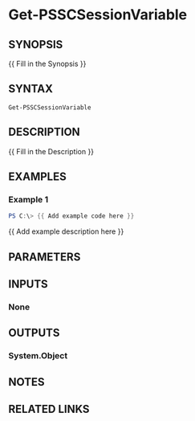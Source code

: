 ﻿---
external help file: PSSimpleConfig-help.xml
Module Name: PSSimpleConfig
online version:
schema: 2.0.0
---

# Get-PSSCSessionVariable

## SYNOPSIS
{{ Fill in the Synopsis }}

## SYNTAX

```
Get-PSSCSessionVariable
```

## DESCRIPTION
{{ Fill in the Description }}

## EXAMPLES

### Example 1
```powershell
PS C:\> {{ Add example code here }}
```

{{ Add example description here }}

## PARAMETERS

## INPUTS

### None

## OUTPUTS

### System.Object
## NOTES

## RELATED LINKS
